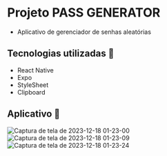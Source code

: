# Projeto PASS GENERATOR
- Aplicativo de gerenciador de senhas aleatórias

## Tecnologias utilizadas :robot:
- React Native
- Expo
- StyleSheet
- Clipboard
  

## Aplicativo :iphone:
![Captura de tela de 2023-12-18 01-23-00](https://github.com/gustavogss/pass-generator/assets/20332960/628d1d09-1e8c-4a78-ae73-8047ee0ad011)
![Captura de tela de 2023-12-18 01-23-09](https://github.com/gustavogss/pass-generator/assets/20332960/ec671221-fe4a-4804-a413-43eb3cdabf80)
![Captura de tela de 2023-12-18 01-23-24](https://github.com/gustavogss/pass-generator/assets/20332960/3926bcd5-cf48-4fd0-a84d-b11ef7a2d0b2)



